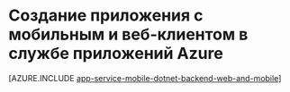 <properties
	pageTitle="Создание приложения с мобильным и веб-клиентом в службе приложений Azure"
	description="Создание многоканального приложения с клиентом веб-сайта и мобильным клиентом в службе приложений Azure."
	services="app-service\mobile"
	documentationCenter=".net"
	authors="lindydonna"
	manager="dwrede"
	editor=""/>

<tags
	ms.service="app-service-mobile"
	ms.workload="mobile"
	ms.tgt_pltfrm="NA"
	ms.devlang="dotnet"
	ms.topic="get-started-article"
	ms.date="07/01/2015"
	ms.author="donnam"/>

# Создание приложения с мобильным и веб-клиентом в службе приложений Azure

[AZURE.INCLUDE [app-service-mobile-dotnet-backend-web-and-mobile](../../includes/app-service-mobile-dotnet-backend-web-and-mobile.md)]
 

<!---HONumber=July15_HO3-->